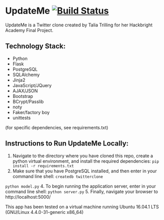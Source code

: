 # UpdateMe [![Build Status](https://travis-ci.org/taliatrilling/hb_final_project.svg?branch=master)](https://travis-ci.org/taliatrilling/hb_final_project)

UpdateMe is a Twitter clone created by Talia Trilling for her Hackbright Academy Final Project. 

## Technology Stack:
* Python
* Flask 
* PostgreSQL
* SQLAlchemy
* Jinja2
* JavaScript/JQuery
* AJAX/JSON
* Bootstrap
* BCrypt/Passlib
* noty
* Faker/factory boy
* unittests


(for specific dependencies, see requirements.txt)

## Instructions to Run UpdateMe Locally:

1. Navigate to the directory where you have cloned this repo, create a python virtual environment, and install the required dependencies:
`pip install -r requirements.txt`
2. Make sure that you have PostgreSQL installed, and then enter in your command line shell:
`createdb twitterclone`

`python model.py` 
4. To begin running the application server, enter in your command line shell: 
`python server.py` 
5. Finally, navigate your browser to http://localhost:5000/

This app has been tested on a virtual machine running Ubuntu 16.04.1 LTS (GNU/Linux 4.4.0-31-generic x86_64)